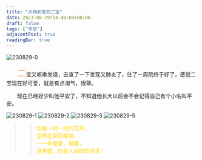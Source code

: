 ```yaml
---
title: "大病初愈的二宝"
date: 2023-08-29T14:40:03+08:00
draft: false
tags: ["平安"]
adjacentPost: true
readingBar: true
---
```


![230829-0](https://cdn.jsdelivr.net/gh/tosspi/mumu@main/uPic/230829-0.jpg)

&emsp;&emsp;<font size=5 color=#ffa07a>二</font>宝又咳嗽发烧，去查了一下发现又肺炎了，住了一周院终于好了，感觉二宝现在好可爱，就是有点淘气，很犟。

&emsp;&emsp;现在已经好少叫他平安了，不知道他长大以后会不会记得自己有个小名叫平安。

![230829-1](https://cdn.jsdelivr.net/gh/tosspi/mumu@main/uPic/230829-1.jpg)
![230829-2](https://cdn.jsdelivr.net/gh/tosspi/mumu@main/uPic/230829-2.jpg)
![230829-3](https://cdn.jsdelivr.net/gh/tosspi/mumu@main/uPic/230829-3.jpg)
![230829-5](https://cdn.jsdelivr.net/gh/tosspi/mumu@main/uPic/230829-5.jpg)


> > <font color=#ffd700>你是一树一树的花开，<br>
> > 是燕在梁间呢喃，<br>
> > ——你是爱，是暖，<br>
> > 是希望，你是人间的四月天！</font><br>